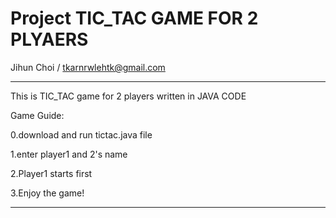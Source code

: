 # Project TIC_TAC GAME FOR 2 PLYAERS

Jihun Choi / tkarnrwlehtk@gmail.com

-------------------------------------------------------------------------------------------------

This is TIC_TAC game for 2 players written in JAVA CODE

Game Guide:

0.download and run tictac.java file

1.enter player1 and 2's name

2.Player1 starts first

3.Enjoy the game!

-------------------------------------------------------------------------------------------------



